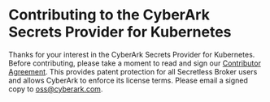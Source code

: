# Contributing to the CyberArk Secrets Provider for Kubernetes

Thanks for your interest in the CyberArk Secrets Provider for Kubernetes. Before contributing, please take a moment to read and sign our [Contributor Agreement](Contributing_OSS/CyberArk_Open_Source_Contributor_Agreement.pdf). This provides patent protection for all Secretless Broker users and allows CyberArk to enforce its license terms. Please email a signed copy to oss@cyberark.com.